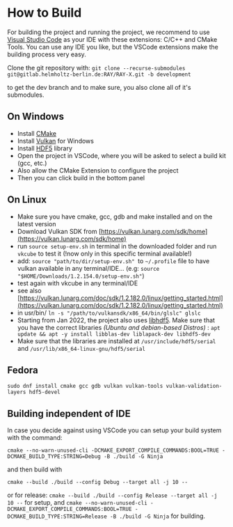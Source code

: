 # How to Build

For building the project and running the project, we recommend to use [Visual Studio Code](https://code.visualstudio.com/) as your IDE with these extensions: C/C++ and CMake Tools. You can use any IDE you like, but the VSCode extensions make the building process very easy.

Clone the git repository with:
`git clone --recurse-submodules git@gitlab.helmholtz-berlin.de:RAY/RAY-X.git -b development`

to get the dev branch and to make sure, you also clone all of it's submodules.

## On Windows
- Install [CMake](https://cmake.org/download/)
- Install [Vulkan](https://vulkan.lunarg.com/) for Windows
- Install [HDF5](https://www.hdfgroup.org/downloads/hdf5/) library 
- Open the project in VSCode, where you will be asked to select a build kit (gcc, etc.)
- Also allow the CMake Extension to configure the project
- Then you can click build in the bottom panel

## On Linux
- Make sure you have cmake, gcc, gdb and make installed and on the latest version
- Download Vulkan SDK from [https://vulkan.lunarg.com/sdk/home](https://vulkan.lunarg.com/sdk/home)
- run `source setup-env.sh` in terminal in the downloaded folder and run `vkcube` to test it (!now only in this specific terminal available!)
- add: `source "path/to/dir/setup-env.sh" `to `~/.profile` file to have vulkan available in any terminal/IDE... (e.g: `source "$HOME/Downloads/1.2.154.0/setup-env.sh"`)
- test again with vkcube in any terminal/IDE
- see also [https://vulkan.lunarg.com/doc/sdk/1.2.182.0/linux/getting_started.html](https://vulkan.lunarg.com/doc/sdk/1.2.182.0/linux/getting_started.html)
- in usr/bin/ `ln -s "/path/to/vulkansdk/x86_64/bin/glslc" glslc`
- Starting from Jan 2022, the project also uses [libhdf5](https://github.com/BlueBrain/HighFive). Make sure that you have the correct libraries _(Ubuntu and debian-based Distros)_ :  `apt update && apt -y install libblas-dev liblapack-dev libhdf5-dev`
- Make sure that the libraries are installed at `/usr/include/hdf5/serial` and `/usr/lib/x86_64-linux-gnu/hdf5/serial`

## Fedora

```
sudo dnf install cmake gcc gdb vulkan vulkan-tools vulkan-validation-layers hdf5-devel
```

## Building independent of IDE

In case you decide against using VSCode you can setup your build system with the command:

```cmake --no-warn-unused-cli -DCMAKE_EXPORT_COMPILE_COMMANDS:BOOL=TRUE -DCMAKE_BUILD_TYPE:STRING=Debug -B ./build -G Ninja```

and then build with

```cmake --build ./build --config Debug --target all -j 10 --```


or for release:
```cmake --build ./build --config Release --target all -j 10 --``` for setup, and
```cmake --no-warn-unused-cli -DCMAKE_EXPORT_COMPILE_COMMANDS:BOOL=TRUE -DCMAKE_BUILD_TYPE:STRING=Release -B ./build -G Ninja``` for building.